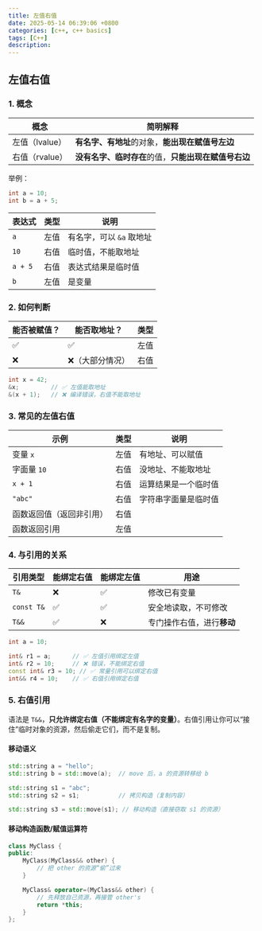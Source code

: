 ```yaml
---
title: 左值右值
date: 2025-05-14 06:39:06 +0800
categories: [c++, c++ basics]
tags: [C++]
description: 
---
```

## 左值右值

### 1. 概念

| 概念           | 简明解释                                             |
| -------------- | ---------------------------------------------------- |
| 左值（lvalue） | **有名字、有地址**的对象，**能出现在赋值号左边**     |
| 右值（rvalue） | **没有名字、临时存在**的值，**只能出现在赋值号右边** |

举例：

```c++
int a = 10;
int b = a + 5;
```

| 表达式  | 类型 | 说明                     |
| ------- | ---- | ------------------------ |
| `a`     | 左值 | 有名字，可以 `&a` 取地址 |
| `10`    | 右值 | 临时值，不能取地址       |
| `a + 5` | 右值 | 表达式结果是临时值       |
| `b`     | 左值 | 是变量                   |

### 2. 如何判断

| 能否被赋值？ | 能否取地址？    | 类型 |
| ------------ | --------------- | ---- |
| ✅            | ✅               | 左值 |
| ❌            | ❌（大部分情况） | 右值 |

```c++
int x = 42;
&x;         // ✅ 左值能取地址
&(x + 1);   // ❌ 编译错误，右值不能取地址
```

### 3. 常见的左值右值

| 示例                     | 类型 | 说明                 |
| ------------------------ | ---- | -------------------- |
| 变量 `x`                 | 左值 | 有地址、可以赋值     |
| 字面量 `10`              | 右值 | 没地址、不能取地址   |
| `x + 1`                  | 右值 | 运算结果是一个临时值 |
| `"abc"`                  | 右值 | 字符串字面量是临时值 |
| 函数返回值（返回非引用） | 右值 |                      |
| 函数返回引用             | 左值 |                      |

### 4. 与引用的关系

| 引用类型   | 能绑定右值 | 能绑定左值 | 用途                       |
| ---------- | ---------- | ---------- | -------------------------- |
| `T&`       | ❌          | ✅          | 修改已有变量               |
| `const T&` | ✅          | ✅          | 安全地读取，不可修改       |
| `T&&`      | ✅          | ❌          | 专门操作右值，进行**移动** |

```c++
int a = 10;

int& r1 = a;      // ✅ 左值引用绑定左值
int& r2 = 10;     // ❌ 错误，不能绑定右值
const int& r3 = 10; // ✅ 常量引用可以绑定右值
int&& r4 = 10;    // ✅ 右值引用绑定右值
```

### 5. 右值引用

语法是 `T&&`，**只允许绑定右值（不能绑定有名字的变量）**。右值引用让你可以“接住”临时对象的资源，然后偷走它们，而不是复制。

#### 移动语义

```c++
std::string a = "hello";
std::string b = std::move(a);  // move 后，a 的资源转移给 b

std::string s1 = "abc";
std::string s2 = s1;           // 拷贝构造（复制内容）

std::string s3 = std::move(s1); // 移动构造（直接窃取 s1 的资源）
```

#### 移动构造函数/赋值运算符

```c++
class MyClass {
public:
    MyClass(MyClass&& other) {
        // 把 other 的资源“偷”过来
    }

    MyClass& operator=(MyClass&& other) {
        // 先释放自己资源，再接管 other's
        return *this;
    }
};
```

